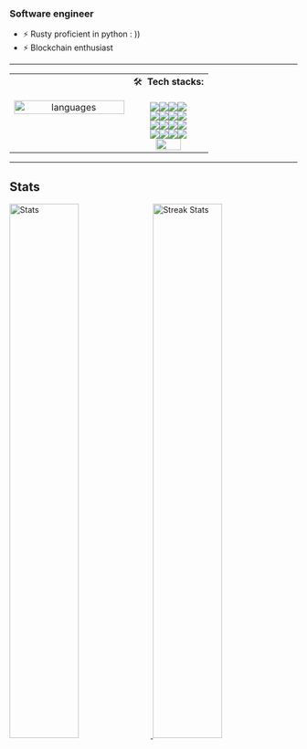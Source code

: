 
<h3> Software engineer </h3>
<ul>
    <li>⚡ Rusty proficient in python : )) </li>
    <li>⚡ Blockchain enthusiast </li>
</ul>
<hr>

|||
|:--------------------------------------:|:-----------------------------------------:|
|<a href="https://github.com/anuraghazra/github-readme-stats"><img alt="languages" style="width:100%;" src="https://github-readme-stats.vercel.app/api/top-langs/?username=salva-imm&hide=html,css&theme=gotham"/></a> &nbsp; &nbsp; &nbsp; &nbsp; &nbsp; &nbsp; &nbsp; &nbsp; &nbsp; &nbsp; &nbsp;  | <span> 🛠 <b>&nbsp;Tech stacks:</b> <br>&nbsp; &nbsp; &nbsp; &nbsp;  &nbsp;&nbsp; &nbsp; <br> <img src="https://img.shields.io/badge/-Python-05122A?style=flat&logo=python" /><img src="https://img.shields.io/badge/-Rust-05122A?style=flat&logo=rust&logoColor=fff" /><img src="https://img.shields.io/badge/-JavaScript-05122A?style=flat&logo=javascript" /><img src="https://img.shields.io/badge/-Actix-05122A?style=flat&logo=actix-web" /><br><img src="https://img.shields.io/badge/-Tokio-05122A?style=flat&logo=tokio" /><img src="https://img.shields.io/badge/-Django-05122A?style=flat&logo=django&logoColor=3ad117" /><img src="https://img.shields.io/badge/-Flask-05122A?style=flat&logo=flask" /><img src="https://img.shields.io/badge/-tornado-05122A?style=flat&logo=tornado" /><br><img src="https://img.shields.io/badge/-aiohttp-05122A?style=flat&logo=aiohttp" /><img src="https://img.shields.io/badge/-fastapi-05122A?style=flat&logo=fastapi" /><img src="https://img.shields.io/badge/-celery-05122A?style=flat&logo=celery" /><img src="https://img.shields.io/badge/-express.js-05122A?style=flat&logo=express" /><br><img src="https://img.shields.io/badge/-redis-05122A?style=flat&logo=redis" /><img src="https://img.shields.io/badge/-postgresql-05122A?style=flat&logo=postgresql" /><img src="https://img.shields.io/badge/-nginx-05122A?style=flat&logo=nginx" /><img src="https://img.shields.io/badge/-git-05122A?style=flat&logo=git" /><br><a href="https://github.com/salva-imm/github-profile-trophy"><img style="width:60%;" src="https://github-profile-trophy.vercel.app/?username=salva-imm&theme=onedark&row=2&column=3" alt=""></a>|


<hr>

<h2>Stats</h2>

<a href="https://github-readme-stats.vercel.app">
    <img style="width:49%;" alt="Stats" src="https://github-readme-stats.vercel.app/api?username=salva-imm&show_icons=true&theme=gotham&include_all_commits=true&count_private=true"/>
</a>
<a href="https://github-readme-streak-stats.herokuapp.com">
    <img style="width:49%;" alt="Streak Stats" src="https://github-readme-streak-stats.herokuapp.com/?user=salva-imm&"/>
</a>




